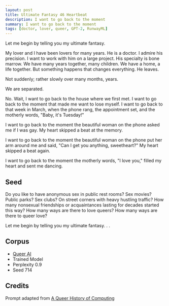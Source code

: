 ```yaml
---
layout: post
title: Ultimate Fantasy 46 Heartbeat
description: I want to go back to the moment
summary: I want to go back to the moment
tags: [doctor, lover, queer, GPT-2, RunwayML]
---
```


Let me begin by telling you my ultimate fantasy.

My lover and I have been lovers for many years. He is a doctor. I admire his precision. I want to work with him on a large project. His specialty is bone marrow. We have many years together, many children. We have a home, a life together. But something happens that changes everything. He leaves.

Not suddenly; rather slowly over many months, years.

We are separated.

No. Wait, I want to go back to the house where we first met. I want to go back to the moment that made me want to lose myself. I want to go back to that week in March, when the phone rang, the appointment set, and the motherly words, "Baby, it's Tuesday!"

I want to go back to the moment the beautiful woman on the phone asked me if I was gay. My heart skipped a beat at the memory.

I want to go back to the moment the beautiful woman on the phone put her arm around me and said, "Can I get you anything, sweetheart?" My heart skipped a beat again.

I want to go back to the moment the motherly words, "I love you," filled my heart and sent me dancing.


## Seed

Do you like to have anonymous sex in public rest rooms? Sex movies? Public parks? Sex clubs? On street corners with heavy hustling traffic? How many nonsexual friendships or acquaintances lasting for decades started this way? How many ways are there to love queers? How many ways are there to queer love?

Let me begin by telling you my ultimate fantasy. . .

## Corpus

- [Queer AI](/queerai)
- Trained Model
- Perplexity 0.9
- Seed 714

## Credits

Prompt adapted from [A Queer History of Computing](https://rhizome.org/editorial/2013/feb/19/queer-computing-1/)
